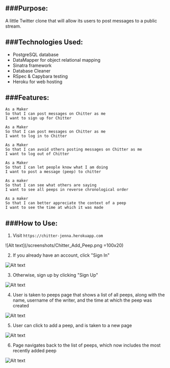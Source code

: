###Purpose:
-------------
A little Twitter clone that will allow its users to post messages to a public stream.


###Technologies Used:
-------------
* PostgreSQL database
* DataMapper for object relational mapping
* Sinatra framework
* Database Cleaner
* RSpec & Capybara testing
* Heroku for web hosting


###Features:
-------------

```
As a Maker
So that I can post messages on Chitter as me
I want to sign up for Chitter

As a Maker
So that I can post messages on Chitter as me
I want to log in to Chitter

As a Maker
So that I can avoid others posting messages on Chitter as me
I want to log out of Chitter

As a Maker
So that I can let people know what I am doing  
I want to post a message (peep) to chitter

As a maker
So that I can see what others are saying  
I want to see all peeps in reverse chronological order

As a maker
So that I can better appreciate the context of a peep
I want to see the time at which it was made
```

###How to Use:
-------------
1. Visit `https://chitter-jenna.herokuapp.com`

![Alt text](/screenshots/Chitter_Add_Peep.png =100x20)

2. If you already have an account, click "Sign In"

![Alt text](/screenshots/Chitter_Sign_In.png?raw=true "Sign In Page")

3. Otherwise, sign up by clicking "Sign Up"

![Alt text](/screenshots/Chitter_Sign_Up.png?raw=true "Sign Up Page")

4. User is taken to peeps page that shows a list of all peeps, along with the name, username of the writer, and the time at which the peep was created

![Alt text](/screenshots/Chitter_View_Peeps.png?raw=true "Peeps Page")

5. User can click to add a peep, and is taken to a new page

![Alt text](/screenshots/Chitter_Add_Peep.png?raw=true "Peeps Page")

6. Page navigates back to the list of peeps, which now includes the most recently added peep

![Alt text](/screenshots/Chitter_Updated_Peeps.png?raw=true "Peeps Page")
